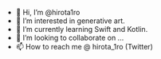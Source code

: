 - 👋 Hi, I’m @hirota1ro
- 👀 I’m interested in generative art.
- 🌱 I’m currently learning Swift and Kotlin.
- 💞️ I’m looking to collaborate on ...
- 📫 How to reach me @ hirota_1ro (Twitter)

<!---
hirota1ro/hirota1ro is a ✨ special ✨ repository because its `README.md` (this file) appears on your GitHub profile.
You can click the Preview link to take a look at your changes.
--->
